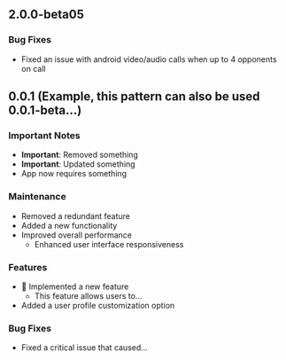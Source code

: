 ## 2.0.0-beta05

### Bug Fixes

- Fixed an issue with android video/audio calls when up to 4 opponents on call


## 0.0.1 (Example, this pattern can also be used  0.0.1-beta...)

### Important Notes

- **Important**: Removed something
- **Important**: Updated something
- App now requires something

### Maintenance

- Removed a redundant feature
- Added a new functionality
- Improved overall performance
    - Enhanced user interface responsiveness

### Features

- :tada: Implemented a new feature
    - This feature allows users to...
- Added a user profile customization option

### Bug Fixes

- Fixed a critical issue that caused...